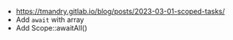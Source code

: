 * https://tmandry.gitlab.io/blog/posts/2023-03-01-scoped-tasks/
* Add `await` with array
* Add Scope::awaitAll()